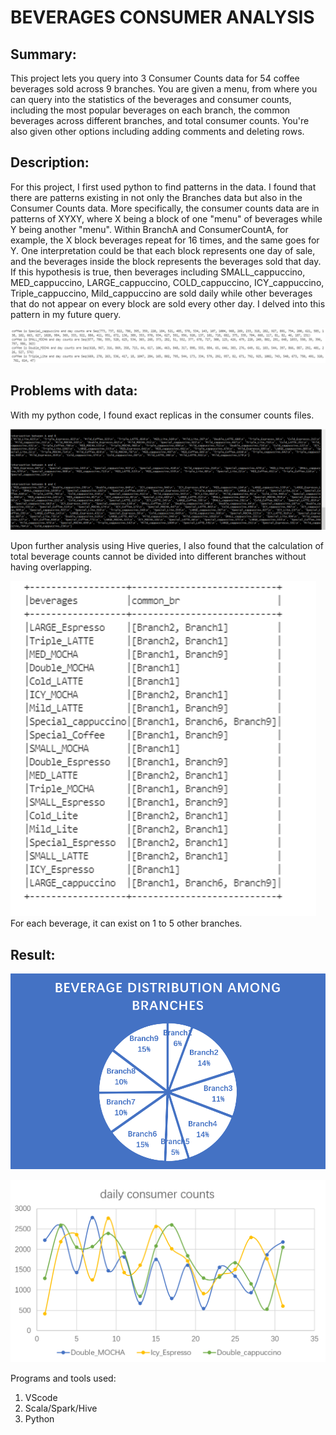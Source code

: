 # BEVERAGES CONSUMER ANALYSIS


## Summary:
This project lets you query into 3 Consumer Counts data for 54 coffee beverages sold across 9 branches. You are given a menu, from where you can query into the statistics of the beverages and consumer counts, including the most popular beverages on each branch, the common beverages across different branches, and total consumer counts. You're also given other options including adding comments and deleting rows.

## Description:
For this project, I first used python to find patterns in the data. I found that there are patterns existing in not only the Branches data but also in the Consumer Counts data.
More specifically, the consumer counts data are in patterns of XYXY, where X being a block of one "menu" of beverages while Y being another "menu". Within BranchA and ConsumerCountA, for example, the X block beverages repeat for 16 times, and the same goes for Y. One interpretation could be that each block represents one day of sale, and the beverages inside the block represents the beverages sold that day. If this hypothesis is true, then beverages including SMALL_cappuccino, MED_cappuccino, LARGE_cappuccino, COLD_cappuccino, ICY_cappuccino, Triple_cappuccino, Mild_cappuccino are sold daily while other beverages that do not appear on every block are sold every other day. I delved into this pattern in my future query. 

![daily beverages](./beverageDaily.png)


## Problems with data:
With my python code, I found exact replicas in the consumer counts files.

![replicas](./replicas.png)

Upon further analysis using Hive queries, I also found that the calculation of total beverage counts cannot be divided into different branches without having overlapping.

![ambiguity](./ambiguity.png)
For each beverage, it can exist on 1 to 5 other branches. 




## Result:

![distribution](./beverageDist.png)


![dailySales](./dailySales.png)


Programs and tools used:
1. VScode
2. Scala/Spark/Hive
3. Python
